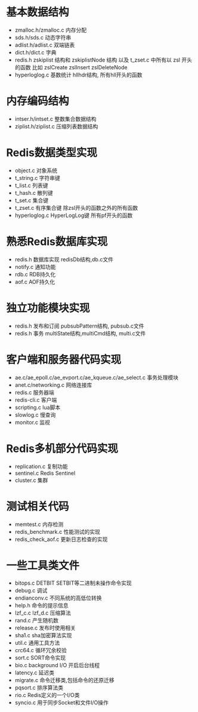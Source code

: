 # 基本数据结构
* zmalloc.h/zmalloc.c		内存分配
* sds.h/sds.c				动态字符串
* adlist.h/adlist.c			双端链表
* dict.h/dict.c				字典
* redis.h					zskiplist 结构和 zskiplistNode 结构 以及 t_zset.c 中所有以 zsl 开头的函数
							比如 zslCreate  zslInsert  zslDeleteNode 
* hyperloglog.c				基数统计	hllhdr结构, 所有hll开头的函数


# 内存编码结构
* intser.h/intset.c			整数集合数据结构
* ziplist.h/ziplist.c		压缩列表数据结构


# Redis数据类型实现
* object.c					对象系统
* t_string.c				字符串键
* t_list.c					列表键
* t_hash.c					散列键
* t_set.c					集合键
* t_zset.c					有序集合键   除zsl开头的函数之外的所有函数
* hyperloglog.c				HyperLogLog键 所有pf开头的函数

# 熟悉Redis数据库实现
* redis.h					数据库实现 redisDb结构,db.c文件
* notify.c					通知功能
* rdb.c						RDB持久化
* aof.c						AOF持久化

# 独立功能模块实现
* redis.h					发布和订阅 pubsubPattern结构, pubsub.c文件
* redis.h					事务   multiState结构,multiCmd结构, multi.c文件

# 客户端和服务器代码实现
* ae.c/ae_epoll.c/ae_evport.c/ae_kqueue.c/ae_select.c		事务处理模块
* anet.c/networking.c										网络连接库
* redis.c													服务器端
* redis-cli.c												客户端
* scripting.c												lua脚本
* slowlog.c													慢查询
* monitor.c													监视

# Redis多机部分代码实现
* replication.c												复制功能
* sentinel.c												Redis Sentinel
* cluster.c													集群

# 测试相关代码
* memtest.c													内存检测
* redis_benchmark.c											性能测试的实现
* redis_check_aof.c											更新日志检查的实现

# 一些工具类文件
* bitops.c					DETBIT SETBIT等二进制未操作命令实现
* debug.c					调试
* endianconv.c				不同系统的高低位转换
* help.h					命令的提示信息
* lzf_c.c lzf_d.c			压缩算法
* rand.c					产生随机数
* release.c					发布时使用相关
* sha1.c					sha加密算法实现
* util.c					通用工具方法
* crc64.c					循环冗余校验
* sort.c					SORT命令实现
* bio.c						background I/O	开启后台线程
* latency.c					延迟类
* migrate.c					命令迁移类,包括命令的还原迁移
* pqsort.c					排序算法类
* rio.c						Redis定义的一个I/O类
* syncio.c					用于同步Socket和文件I/O操作

